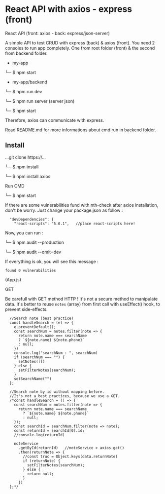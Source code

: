 # React API with axios - express (front)


React API (front: axios - back: express/json-server)

A simple API to test CRUD with express (back) & axios (front). You need 2 consoles to run app completely. One from root folder (front) & the second from backend folder. 

- my-app

└─ $ npm start

- my-app/backend

└─ $ npm run dev

└─ $ npm run server (server json)

└─ $ npm start

Therefore, axios can communicate with express.

Read README.md for more informations about cmd run in backend folder.

## Install

...git clone https://...

└─ $ npm install

└─ $ npm install axios

Run CMD

└─ $ npm start

If there are some vulnerabilities fund with nth-check after axios installation, don't be worry. Just change your package.json as follow :

```
  "devDependencies": {
    "react-scripts": "5.0.1",   //place react-scripts here!
 ```

Now, you can run :

└─ $ npm audit --production

└─ $ npm audit --omit=dev

If everything is ok, you will see this message :

    found 0 vulnerabilities

(App.js)

GET 

Be carefull with GET method HTTP ! It's not a secure method
to manipulate data. It's better to reuse `notes` (array) from 
first call with useEffect() hook, to prevent side-effects.

```
  //Search note (best practice)
  const handleSearch = (e) => {
    e.preventDefault();
    const searchNum = notes.filter(note => {
      return note.name === searchName
      ? `${note.name} ${note.phone}`
      : null;
    })
    console.log("searchNum : ", searchNum)
    if (searchNum === "") {
      setNotes([])
    } else {
      setFilterNotes(searchNum);
    }
    setSearchName("")
  };

  //Search note by id without mapping before.
  //It's not a best practices, because we use a GET.
  /*const handleSearch = () => {
    const searchNum = notes.filter(note => {
      return note.name === searchName
        ? `${note.name} ${note.phone}`
        : null;
    });
    const searchId = searchNum.filter(note => note);
    const returnId = searchId[0].id;
    //console.log(returnId)

    noteService
      .getById(returnId)   //noteService > axios.get()
      .then(returnNote => {
        //const truc = Object.keys(data.returnNote)
        if (returnNote) {
          setFilterNotes(searchNum);
        } else {
          return null;
        }
      })
  };*/
```